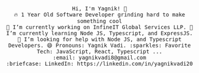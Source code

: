 <p align="center">
  <samp>
    Hi, I'm Yagnik! 👋 <br>
    🔥 1 Year Old Software Developer grinding hard to make something cool <br>
    🔭 I’m currently working on InfineIT Global Services LLP.
    🌱 I’m currently learning Node JS, Typescript, and ExpressJS.
    🤔 I’m looking for help with Node JS, and Typescript Developers.
    😄 Pronouns: Yagnik Vadi.
    :sparkles: Favorite Tech: JavaScript, React, Typescript ... <br>
    :email:	yagnikvadi8@gmail.com <br>
    :briefcase: LinkedIn: https://linkedin.com/in/yagnikvadi20 <br>
  </samp>
</p>
